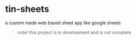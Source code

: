 # tin-sheets
a custom made web based sheet app like google sheets


> note!
> this project is in development and is not complete